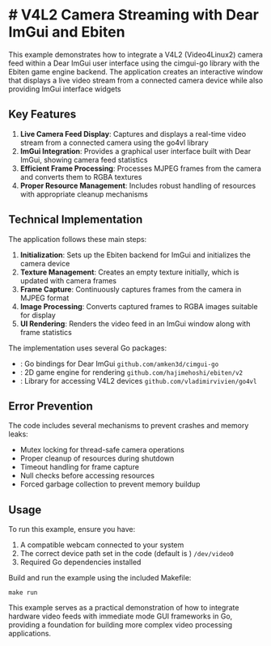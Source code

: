 # # V4L2 Camera Streaming with Dear ImGui and Ebiten


This example demonstrates how to integrate a V4L2 (Video4Linux2) camera feed within a Dear ImGui user interface using the cimgui-go library with the Ebiten game engine backend. The application creates an interactive window that displays a live video stream from a connected camera device while also providing ImGui interface widgets


## Key Features


1. **Live Camera Feed Display**: Captures and displays a real-time video stream from a connected camera using the go4vl library
2. **ImGui Integration**: Provides a graphical user interface built with Dear ImGui, showing camera feed statistics
3. **Efficient Frame Processing**: Processes MJPEG frames from the camera and converts them to RGBA textures
4. **Proper Resource Management**: Includes robust handling of resources with appropriate cleanup mechanisms

## Technical Implementation
The application follows these main steps:
1. **Initialization**: Sets up the Ebiten backend for ImGui and initializes the camera device
2. **Texture Management**: Creates an empty texture initially, which is updated with camera frames
3. **Frame Capture**: Continuously captures frames from the camera in MJPEG format
4. **Image Processing**: Converts captured frames to RGBA images suitable for display
5. **UI Rendering**: Renders the video feed in an ImGui window along with frame statistics

The implementation uses several Go packages:
- : Go bindings for Dear ImGui `github.com/amken3d/cimgui-go`
- : 2D game engine for rendering `github.com/hajimehoshi/ebiten/v2`
- : Library for accessing V4L2 devices `github.com/vladimirvivien/go4vl`

## Error Prevention
The code includes several mechanisms to prevent crashes and memory leaks:
- Mutex locking for thread-safe camera operations
- Proper cleanup of resources during shutdown
- Timeout handling for frame capture
- Null checks before accessing resources
- Forced garbage collection to prevent memory buildup

## Usage
To run this example, ensure you have:
1. A compatible webcam connected to your system
2. The correct device path set in the code (default is ) `/dev/video0`
3. Required Go dependencies installed

Build and run the example using the included Makefile:
``` 
make run
```
This example serves as a practical demonstration of how to integrate hardware video feeds with immediate mode GUI frameworks in Go, providing a foundation for building more complex video processing applications.
